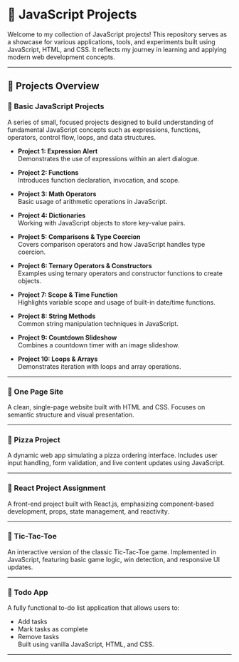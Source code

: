 # 🚀 JavaScript Projects

Welcome to my collection of JavaScript projects! This repository serves as a showcase for various applications, tools, and experiments built using JavaScript, HTML, and CSS. It reflects my journey in learning and applying modern web development concepts.

---

## 📁 Projects Overview

### 🔹 Basic JavaScript Projects

A series of small, focused projects designed to build understanding of fundamental JavaScript concepts such as expressions, functions, operators, control flow, loops, and data structures.

- **Project 1: Expression Alert**  
  Demonstrates the use of expressions within an alert dialogue.

- **Project 2: Functions**  
  Introduces function declaration, invocation, and scope.

- **Project 3: Math Operators**  
  Basic usage of arithmetic operations in JavaScript.

- **Project 4: Dictionaries**  
  Working with JavaScript objects to store key-value pairs.

- **Project 5: Comparisons & Type Coercion**  
  Covers comparison operators and how JavaScript handles type coercion.

- **Project 6: Ternary Operators & Constructors**  
  Examples using ternary operators and constructor functions to create objects.

- **Project 7: Scope & Time Function**  
  Highlights variable scope and usage of built-in date/time functions.

- **Project 8: String Methods**  
  Common string manipulation techniques in JavaScript.

- **Project 9: Countdown Slideshow**  
  Combines a countdown timer with an image slideshow.

- **Project 10: Loops & Arrays**  
  Demonstrates iteration with loops and array operations.

---

### 🔹 One Page Site

A clean, single-page website built with HTML and CSS. Focuses on semantic structure and visual presentation.

---

### 🔹 Pizza Project

A dynamic web app simulating a pizza ordering interface. Includes user input handling, form validation, and live content updates using JavaScript.

---

### 🔹 React Project Assignment

A front-end project built with React.js, emphasizing component-based development, props, state management, and reactivity.

---

### 🔹 Tic-Tac-Toe

An interactive version of the classic Tic-Tac-Toe game. Implemented in JavaScript, featuring basic game logic, win detection, and responsive UI updates.

---

### 🔹 Todo App

A fully functional to-do list application that allows users to:

- Add tasks
- Mark tasks as complete
- Remove tasks  
  Built using vanilla JavaScript, HTML, and CSS.

---
